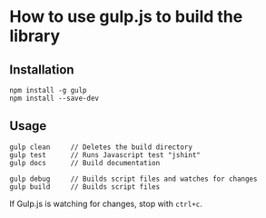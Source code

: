 # How to use gulp.js to build the library

## Installation

	npm install -g gulp
	npm install --save-dev 

## Usage

	gulp clean     // Deletes the build directory
	gulp test      // Runs Javascript test "jshint"
	gulp docs      // Build documentation

	gulp debug     // Builds script files and watches for changes
	gulp build     // Builds script files

If Gulp.js is watching for changes, stop with `ctrl+c`.
